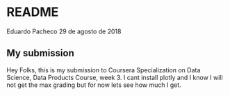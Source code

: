 README
================
Eduardo Pacheco
29 de agosto de 2018

My submission
-------------

Hey Folks, this is my submission to Coursera Specialization on Data Science, Data Products Course, week 3. I cant install plotly and I know I will not get the max grading but for now lets see how much I get.
